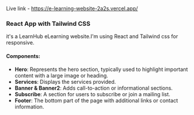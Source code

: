 Live link - https://e-learning-website-2a2s.vercel.app/

### React App with Tailwind CSS
it's a LearnHub eLearning website.I'm using React and Tailwind css for responsive.

#### Components:
- **Hero**: Represents the hero section, typically used to highlight important content with a large image or heading.
- **Services**: Displays the services provided.
- **Banner & Banner2**: Adds call-to-action or informational sections.
- **Subscribe**: A section for users to subscribe or join a mailing list.
- **Footer**: The bottom part of the page with additional links or contact information.
